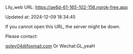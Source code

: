 Lily_web URL: https://ae6d-61-165-102-156.ngrok-free.app

Updated at: 2024-12-09 18:34:45

If you cannot open this URL, the server might be down.

Please contact: 

goley04@foxmail.com Or Wechat:GL_yeaH
